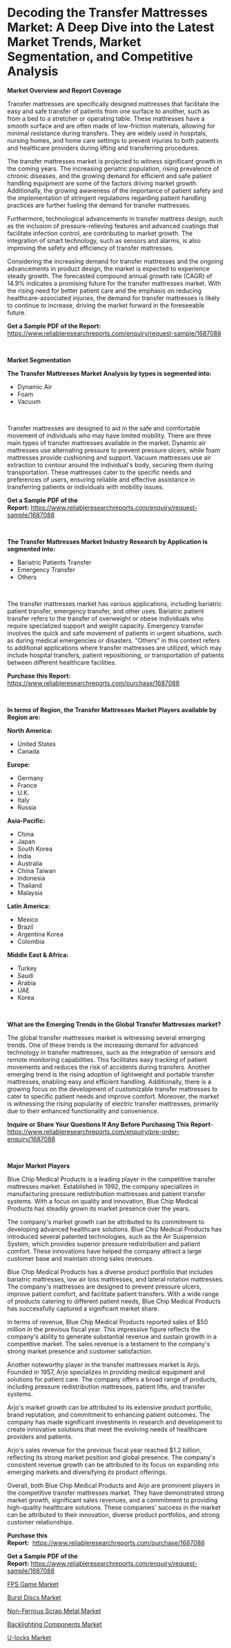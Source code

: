 <p><h1>Decoding the Transfer Mattresses Market: A Deep Dive into the Latest Market Trends, Market Segmentation, and Competitive Analysis</h1></p><p><strong>Market Overview and Report Coverage</strong></p>
<p><p>Transfer mattresses are specifically designed mattresses that facilitate the easy and safe transfer of patients from one surface to another, such as from a bed to a stretcher or operating table. These mattresses have a smooth surface and are often made of low-friction materials, allowing for minimal resistance during transfers. They are widely used in hospitals, nursing homes, and home care settings to prevent injuries to both patients and healthcare providers during lifting and transferring procedures.</p><p>The transfer mattresses market is projected to witness significant growth in the coming years. The increasing geriatric population, rising prevalence of chronic diseases, and the growing demand for efficient and safe patient handling equipment are some of the factors driving market growth. Additionally, the growing awareness of the importance of patient safety and the implementation of stringent regulations regarding patient handling practices are further fueling the demand for transfer mattresses.</p><p>Furthermore, technological advancements in transfer mattress design, such as the inclusion of pressure-relieving features and advanced coatings that facilitate infection control, are contributing to market growth. The integration of smart technology, such as sensors and alarms, is also improving the safety and efficiency of transfer mattresses.</p><p>Considering the increasing demand for transfer mattresses and the ongoing advancements in product design, the market is expected to experience steady growth. The forecasted compound annual growth rate (CAGR) of 14.9% indicates a promising future for the transfer mattresses market. With the rising need for better patient care and the emphasis on reducing healthcare-associated injuries, the demand for transfer mattresses is likely to continue to increase, driving the market forward in the foreseeable future.</p></p>
<p><strong>Get a Sample PDF of the Report:</strong> <a href="https://www.reliableresearchreports.com/enquiry/request-sample/1687088">https://www.reliableresearchreports.com/enquiry/request-sample/1687088</a></p>
<p>&nbsp;</p>
<p><strong>Market Segmentation</strong></p>
<p><strong>The Transfer Mattresses Market Analysis by types is segmented into:</strong></p>
<p><ul><li>Dynamic Air</li><li>Foam</li><li>Vacuum</li></ul></p>
<p>&nbsp;</p>
<p><p>Transfer mattresses are designed to aid in the safe and comfortable movement of individuals who may have limited mobility. There are three main types of transfer mattresses available in the market. Dynamic air mattresses use alternating pressure to prevent pressure ulcers, while foam mattresses provide cushioning and support. Vacuum mattresses use air extraction to contour around the individual's body, securing them during transportation. These mattresses cater to the specific needs and preferences of users, ensuring reliable and effective assistance in transferring patients or individuals with mobility issues.</p></p>
<p><strong>Get a Sample PDF of the Report:</strong>&nbsp;<a href="https://www.reliableresearchreports.com/enquiry/request-sample/1687088">https://www.reliableresearchreports.com/enquiry/request-sample/1687088</a></p>
<p>&nbsp;</p>
<p><strong>The Transfer Mattresses Market Industry Research by Application is segmented into:</strong></p>
<p><ul><li>Bariatric Patients Transfer</li><li>Emergency Transfer</li><li>Others</li></ul></p>
<p>&nbsp;</p>
<p><p>The transfer mattresses market has various applications, including bariatric patient transfer, emergency transfer, and other uses. Bariatric patient transfer refers to the transfer of overweight or obese individuals who require specialized support and weight capacity. Emergency transfer involves the quick and safe movement of patients in urgent situations, such as during medical emergencies or disasters. "Others" in this context refers to additional applications where transfer mattresses are utilized, which may include hospital transfers, patient repositioning, or transportation of patients between different healthcare facilities.</p></p>
<p><strong>Purchase this Report:</strong>&nbsp; <a href="https://www.reliableresearchreports.com/purchase/1687088">https://www.reliableresearchreports.com/purchase/1687088</a></p>
<p>&nbsp;</p>
<p><strong>In terms of Region, the Transfer Mattresses Market Players available by Region are:</strong></p>
<p>
    <p> <strong> North America: </strong>
        <ul>
            <li>United States</li>
            <li>Canada</li>
        </ul>
        </p> 
    <p> <strong> Europe: </strong>
        <ul>
            <li>Germany</li>
            <li>France</li>
            <li>U.K.</li>
            <li>Italy</li>
            <li>Russia</li>
        </ul>
        </p> 
    <p> <strong> Asia-Pacific: </strong>
        <ul>
            <li>China</li>
            <li>Japan</li>
            <li>South Korea</li>
            <li>India</li>
            <li>Australia</li>
            <li>China Taiwan</li>
            <li>Indonesia</li>
            <li>Thailand</li>
            <li>Malaysia</li>
        </ul>
        </p> 
    <p> <strong> Latin America: </strong>
        <ul>
            <li>Mexico</li>
            <li>Brazil</li>
            <li>Argentina Korea</li>
            <li>Colombia</li>
        </ul>
        </p> 
    <p> <strong> Middle East & Africa: </strong>
        <ul>
            <li>Turkey</li>
            <li>Saudi</li>
            <li>Arabia</li>
            <li>UAE</li>
            <li>Korea</li>
        </ul>
    </p>
    </p>
<p>&nbsp;</p>
<p><strong>What are the Emerging Trends in the Global Transfer Mattresses market?</strong></p>
<p><p>The global transfer mattresses market is witnessing several emerging trends. One of these trends is the increasing demand for advanced technology in transfer mattresses, such as the integration of sensors and remote monitoring capabilities. This facilitates easy tracking of patient movements and reduces the risk of accidents during transfers. Another emerging trend is the rising adoption of lightweight and portable transfer mattresses, enabling easy and efficient handling. Additionally, there is a growing focus on the development of customizable transfer mattresses to cater to specific patient needs and improve comfort. Moreover, the market is witnessing the rising popularity of electric transfer mattresses, primarily due to their enhanced functionality and convenience.</p></p>
<p><strong>Inquire or Share Your Questions If Any Before Purchasing This Report</strong>- <a href="https://www.reliableresearchreports.com/enquiry/pre-order-enquiry/1687088">https://www.reliableresearchreports.com/enquiry/pre-order-enquiry/1687088</a></p>
<p>&nbsp;</p>
<p><strong>Major Market Players</strong></p>
<p><p>Blue Chip Medical Products is a leading player in the competitive transfer mattresses market. Established in 1992, the company specializes in manufacturing pressure redistribution mattresses and patient transfer systems. With a focus on quality and innovation, Blue Chip Medical Products has steadily grown its market presence over the years.</p><p>The company's market growth can be attributed to its commitment to developing advanced healthcare solutions. Blue Chip Medical Products has introduced several patented technologies, such as the Air Suspension System, which provides superior pressure redistribution and patient comfort. These innovations have helped the company attract a large customer base and maintain strong sales revenues.</p><p>Blue Chip Medical Products has a diverse product portfolio that includes bariatric mattresses, low air loss mattresses, and lateral rotation mattresses. The company's mattresses are designed to prevent pressure ulcers, improve patient comfort, and facilitate patient transfers. With a wide range of products catering to different patient needs, Blue Chip Medical Products has successfully captured a significant market share.</p><p>In terms of revenue, Blue Chip Medical Products reported sales of $50 million in the previous fiscal year. This impressive figure reflects the company's ability to generate substantial revenue and sustain growth in a competitive market. The sales revenue is a testament to the company's strong market presence and customer satisfaction.</p><p>Another noteworthy player in the transfer mattresses market is Arjo. Founded in 1957, Arjo specializes in providing medical equipment and solutions for patient care. The company offers a broad range of products, including pressure redistribution mattresses, patient lifts, and transfer systems.</p><p>Arjo's market growth can be attributed to its extensive product portfolio, brand reputation, and commitment to enhancing patient outcomes. The company has made significant investments in research and development to create innovative solutions that meet the evolving needs of healthcare providers and patients.</p><p>Arjo's sales revenue for the previous fiscal year reached $1.2 billion, reflecting its strong market position and global presence. The company's consistent revenue growth can be attributed to its focus on expanding into emerging markets and diversifying its product offerings.</p><p>Overall, both Blue Chip Medical Products and Arjo are prominent players in the competitive transfer mattresses market. They have demonstrated strong market growth, significant sales revenues, and a commitment to providing high-quality healthcare solutions. These companies' success in the market can be attributed to their innovation, diverse product portfolios, and strong customer relationships.</p></p>
<p><strong>Purchase this Report:</strong>&nbsp;&nbsp;<a href="https://www.reliableresearchreports.com/purchase/1687088">https://www.reliableresearchreports.com/purchase/1687088</a></p>
<p></p>
<p><strong>Get a Sample PDF of the Report:</strong>&nbsp;<a href="https://www.reliableresearchreports.com/enquiry/request-sample/1687088">https://www.reliableresearchreports.com/enquiry/request-sample/1687088</a></p>
<p><p><a href="https://www.linkedin.com/pulse/decoding-fps-game-market-deep-dive-latest-trends-segmentation/">FPS Game Market</a></p><p><a href="https://medium.com/@mikemonahan1944/burst-discs-market-report-reveals-the-latest-trends-and-growth-opportunities-of-this-market-eb6a8738296e">Burst Discs Market</a></p><p><a href="https://medium.com/@elianehilll2023/decoding-non-ferrous-scrap-metal-market-metrics-market-share-trends-and-growth-patterns-55bee59fa3d5">Non-Ferrous Scrap Metal Market</a></p><p><a href="https://www.linkedin.com/pulse/backlighting-components-market-research-report/">Backlighting Components Market</a></p><p><a href="https://github.com/RickHolmes3/Market-Research-Report-List-1/blob/main/u-locks-market.md">U-locks Market</a></p></p>
